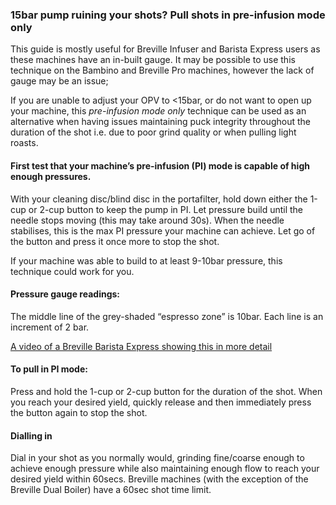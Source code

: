 ### 15bar pump ruining your shots? Pull shots in pre-infusion mode only

This guide is mostly useful for Breville Infuser and Barista Express users as these machines have an in-built gauge. 
It may be possible to use this technique on the Bambino and Breville Pro machines, however the lack of gauge may be an issue;

If you are unable to adjust your OPV to <15bar, or do not want to open up your machine, this *pre-infusion mode only* technique can be used as an alternative when having issues maintaining puck integrity throughout the duration of the shot i.e. due to poor grind quality or when pulling light roasts.

#### First test that your machine’s pre-infusion (PI) mode is capable of high enough pressures. 
With your cleaning disc/blind disc in the portafilter, hold down either the 1-cup or 2-cup button to keep the pump in PI. Let pressure build until the needle stops moving (this may take around 30s). When the needle stabilises, this is the max PI pressure your machine can achieve. Let go of the button and press it once more to stop the shot. 

If your machine was able to build to at least 9-10bar pressure, this technique could work for you. 

#### Pressure gauge readings:
The middle line of the grey-shaded “espresso zone” is 10bar. Each line is an increment of 2 bar. 

[A video of a Breville Barista Express showing this in more detail](https://youtu.be/wL-StQvhie0 "Breville Barista BES870 9Bar pressure Gauge Measurement")

#### To pull in PI mode:
Press and hold the 1-cup or 2-cup button for the duration of the shot. When you reach your desired yield, quickly release and then immediately press the button again to stop the shot.

#### Dialling in
Dial in your shot as you normally would, grinding fine/coarse enough to achieve enough pressure while also maintaining enough flow to reach your desired yield within 60secs.
Breville machines (with the exception of the Breville Dual Boiler) have a 60sec shot time limit.
